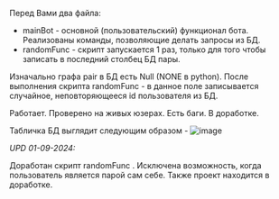 Перед Вами два файла:
  - mainBot - основной (пользовательский) функционал бота. Реализованы команды, позволяющие делать запросы из БД. 
  - randomFunc - скрипт запускается 1 раз, только для того чтобы записать в последний столбец БД пары.

Изначально графа pair в БД есть Null (NONE в python). После выполнения скрипта randomFunc - в данное поле записывается случайное, неповторяющееся id пользователя из БД.

Работает. Проверено на живых юзерах. Есть баги. В доработке.

Табличка БД выглядит следующим образом - ![image](https://github.com/Rige214/secretSantaTelegramBot/assets/40599394/a9493624-e6e7-4880-873e-3c8c6609a31f)

*UPD 01-09-2024:* 

Доработан скрипт randomFunc . Исключена возможность, когда пользователь является парой сам себе.  Также проект находится в доработке. 
